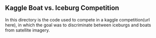 ## Kaggle Boat vs. Iceburg Competition
In this directory is the code used to compete in a kaggle competition(url here), in which the goal was to discriminate between iceburgs and boats from satellite imagery.